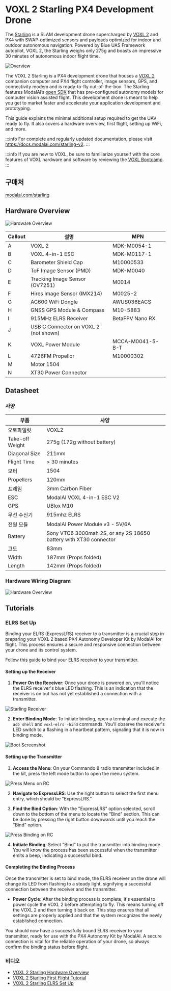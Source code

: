 # VOXL 2 Starling PX4 Development Drone

The [Starling](https://modalai.com/starling) is a SLAM development drone supercharged by [VOXL 2](../flight_controller/modalai_voxl_2.md) and PX4 with SWAP-optimized sensors and payloads optimized for indoor and outdoor autonomous navigation.
Powered by Blue UAS Framework autopilot, VOXL 2, the Starling weighs only 275g and boasts an impressive 30 minutes of autonomous indoor flight time.

![Overview](../../assets/hardware/complete_vehicles/modalai_starling/starling_front_hero.jpg)

The VOXL 2 Starling is a PX4 development drone that houses a [VOXL 2](../flight_controller/modalai_voxl_2.md) companion computer and PX4 flight controller, image sensors, GPS, and connectivity modem and is ready-to-fly out-of-the-box.
The Starling features ModalAI’s [open SDK](https://docs.modalai.com/voxl-developer-bootcamp/) that has pre-configured autonomy models for computer vision assisted flight.
This development drone is meant to help you get to market faster and accelerate your application development and prototyping.

This guide explains the minimal additional setup required to get the UAV ready to fly. It also covers a hardware overview, first flight, setting up WiFi, and more.

:::info
For complete and regularly updated documentation, please visit <https://docs.modalai.com/starling-v2>.
:::

:::info
If you are new to VOXL, be sure to familiarize yourself with the core features of VOXL hardware and software by reviewing the [VOXL Bootcamp](https://docs.modalai.com/voxl-developer-bootcamp/).
:::

## 구매처

[modalai.com/starling](https://modalai.com/starling)

## Hardware Overview

![Hardware Overview](../../assets/hardware/complete_vehicles/modalai_starling/mrb_d0005_4_v2_c6_m22__callouts_a.jpg)

| Callout | 설명                                                       | MPN              |
| ------- | -------------------------------------------------------- | ---------------- |
| A       | VOXL 2                                                   | MDK-M0054-1      |
| B       | VOXL 4-in-1 ESC                                          | MDK-M0117-1      |
| C       | Barometer Shield Cap                                     | M10000533        |
| D       | ToF Image Sensor (PMD)                | MDK-M0040        |
| E       | Tracking Image Sensor (OV7251)        | M0014            |
| F       | Hires Image Sensor (IMX214)           | M0025-2          |
| G       | AC600 WiFi Dongle                                        | AWUS036EACS      |
| H       | GNSS GPS Module & Compass            | M10-5883         |
| I       | 915MHz ELRS Receiver                                     | BetaFPV Nano RX  |
| J       | USB C Connector on VOXL 2 (not shown) |                  |
| K       | VOXL Power Module                                        | MCCA-M0041-5-B-T |
| L       | 4726FM Propellor                                         | M10000302        |
| M       | Motor 1504                                               |                  |
| N       | XT30 Power Connector                                     |                  |

## Datasheet

### 사양

| 부품              | 사양                                                                |
| --------------- | ----------------------------------------------------------------- |
| 오토파일럿           | VOXL2                                                             |
| Take-off Weight | 275g (172g without battery)                    |
| Diagonal Size   | 211mm                                                             |
| Flight Time     | > 30 minutes                                                      |
| 모터              | 1504                                                              |
| Propellers      | 120mm                                                             |
| 프레임             | 3mm Carbon Fiber                                                  |
| ESC             | ModalAI VOXL 4-in-1 ESC V2                                        |
| GPS             | UBlox M10                                                         |
| 무선 수신기          | 915mhz ELRS                                                       |
| 전원 모듈           | ModalAI Power Module v3 - 5V/6A                                   |
| Battery         | Sony VTC6 3000mah 2S, or any 2S 18650 battery with XT30 connector |
| 고도              | 83mm                                                              |
| Width           | 187mm (Props folded)                           |
| Length          | 142mm (Props folded)                           |

### Hardware Wiring Diagram

![Hardware Overview](../../assets/hardware/complete_vehicles/modalai_starling/d0005_compute_wiring_d.jpg)

## Tutorials

### ELRS Set Up

Binding your ELRS (ExpressLRS) receiver to a transmitter is a crucial step in preparing your VOXL 2 based PX4 Autonomy Developer Kit by ModalAI for flight.
This process ensures a secure and responsive connection between your drone and its control system.

Follow this guide to bind your ELRS receiver to your transmitter.

#### Setting up the Receiver

1. **Power On the Receiver**: Once your drone is powered on, you'll notice the ELRS receiver's blue LED flashing.
  This is an indication that the receiver is on but has not yet established a connection with a transmitter.

  ![Starling Receiver](../../assets/hardware/complete_vehicles/modalai_starling/starling-photo.png)

2. **Enter Binding Mode**: To initiate binding, open a terminal and execute the `adb shell` and `voxl-elrs -bind` commands.
  You'll observe the receiver's LED switch to a flashing in a heartbeat pattern, signaling that it is now in binding mode.

  ![Boot Screenshot](../../assets/hardware/complete_vehicles/modalai_starling/screenshot-boot.png)

#### Setting up the Transmitter

1. **Access the Menu**: On your Commando 8 radio transmitter included in the kit, press the left mode button to open the menu system.

  ![Press Menu on RC](../../assets/hardware/complete_vehicles/modalai_starling/radio-1.png)

2. **Navigate to ExpressLRS**: Use the right button to select the first menu entry, which should be "ExpressLRS."

3. **Find the Bind Option**: With the "ExpressLRS" option selected, scroll down to the bottom of the menu to locate the "Bind" section. This can be done by pressing the right button downwards until you reach the "Bind" option.

  ![Press Binding on RC](../../assets/hardware/complete_vehicles/modalai_starling/radio-2.png)

4. **Initiate Binding**: Select "Bind" to put the transmitter into binding mode. You will know the process has been successful when the transmitter emits a beep, indicating a successful bind.

#### Completing the Binding Process

Once the transmitter is set to bind mode, the ELRS receiver on the drone will change its LED from flashing to a steady light, signifying a successful connection between the receiver and the transmitter.

- **Power Cycle**: After the binding process is complete, it's essential to power cycle the VOXL 2 before attempting to fly.
  This means turning off the VOXL 2 and then turning it back on.
  This step ensures that all settings are properly applied and that the system recognizes the newly established connection.

You should now have a successfully bound ELRS receiver to your transmitter, ready for use with the PX4 Autonomy Kit by ModalAI.
A secure connection is vital for the reliable operation of your drone, so always confirm the binding status before flight.

### 비디오

- [VOXL 2 Starling Hardware Overview](https://youtu.be/M9OiMpbEYOg)
- [VOXL 2 Starling First Flight Tutorial](https://youtu.be/Cpbbye3Z6co)
- [VOXL 2 Starling ELRS Set Up](https://youtu.be/7OwGS-kcFVg)
